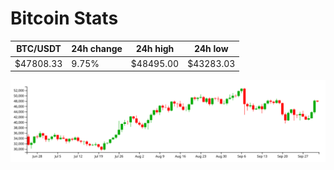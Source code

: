 # Bitcoin Stats

BTC/USDT|24h change|24h high|24h low|
|---|---|---|---|
|$47808.33|9.75%|$48495.00|$43283.03|

<img src="./chart.svg">
